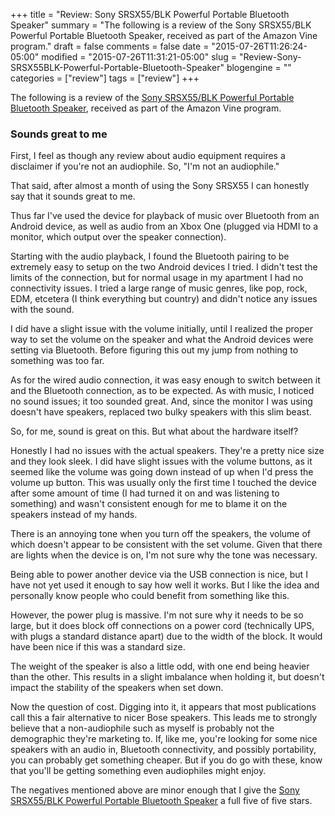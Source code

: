 +++
title = "Review: Sony SRSX55/BLK Powerful Portable Bluetooth Speaker"
summary = "The following is a review of the Sony SRSX55/BLK Powerful Portable Bluetooth Speaker, received as part of the Amazon Vine program."
draft = false
comments = false
date = "2015-07-26T11:26:24-05:00"
modified = "2015-07-26T11:31:21-05:00"
slug = "Review-Sony-SRSX55BLK-Powerful-Portable-Bluetooth-Speaker"
blogengine = ""
categories = ["review"]
tags = ["review"]
+++

<div class="note"><p>The following is a review of the <a href="http://www.amazon.com/dp/B00TTWZHBW?tag=strivinglifen-20">Sony SRSX55/BLK Powerful Portable Bluetooth Speaker</a>, received as part of the Amazon Vine program.</p></div>

<h3>Sounds great to me</h3>

<p>First, I feel as though any review about audio equipment requires a disclaimer if you're not an audiophile. So, "I'm not an audiophile."</p>

<p>That said, after almost a month of using the Sony SRSX55 I can honestly say that it sounds great to me.</p>

<p>Thus far I've used the device for playback of music over Bluetooth from an Android device, as well as audio from an Xbox One (plugged via HDMI to a monitor, which output over the speaker connection).</p>

<p>Starting with the audio playback, I found the Bluetooth pairing to be extremely easy to setup on the two Android devices I tried. I didn't test the limits of the connection, but for normal usage in my apartment I had no connectivity issues. I tried a large range of music genres, like pop, rock, EDM, etcetera (I think everything but country) and didn't notice any issues with the sound.</p>

<p>I did have a slight issue with the volume initially, until I realized the proper way to set the volume on the speaker and what the Android devices were setting via Bluetooth. Before figuring this out my jump from nothing to something was too far.</p>

<p>As for the wired audio connection, it was easy enough to switch between it and the Bluetooth connection, as to be expected. As with music, I noticed no sound issues; it too sounded great. And, since the monitor I was using doesn't have speakers, replaced two bulky speakers with this slim beast.</p>

<p>So, for me, sound is great on this. But what about the hardware itself?</p>

<p>Honestly I had no issues with the actual speakers. They're a pretty nice size and they look sleek. I did have slight issues with the volume buttons, as it seemed like the volume was going down instead of up when I'd press the volume up button. This was usually only the first time I touched the device after some amount of time (I had turned it on and was listening to something) and wasn't consistent enough for me to blame it on the speakers instead of my hands.</p>

<p>There is an annoying tone when you turn off the speakers, the volume of which doesn't appear to be consistent with the set volume. Given that there are lights when the device is on, I'm not sure why the tone was necessary.</p>

<p>Being able to power another device via the USB connection is nice, but I have not yet used it enough to say how well it works. But I like the idea and personally know people who could benefit from something like this.</p>

<p>However, the power plug is massive. I'm not sure why it needs to be so large, but it does block off connections on a power cord (technically UPS, with plugs a standard distance apart) due to the width of the block. It would have been nice if this was a standard size.</p>

<p>The weight of the speaker is also a little odd, with one end being heavier than the other. This results in a slight imbalance when holding it, but doesn't impact the stability of the speakers when set down.</p>

<p>Now the question of cost. Digging into it, it appears that most publications call this a fair alternative to nicer Bose speakers. This leads me to strongly believe that a non-audiophile such as myself is probably not the demographic they're marketing to. If, like me, you're looking for some nice speakers with an audio in, Bluetooth connectivity, and possibly portability, you can probably get something cheaper. But if you do go with these, know that you'll be getting something even audiophiles might enjoy.</p>

<p>The negatives mentioned above are minor enough that I give the <a href="http://www.amazon.com/dp/B00TTWZHBW?tag=strivinglifen-20">Sony SRSX55/BLK Powerful Portable Bluetooth Speaker</a> a full five of five stars.</p>
